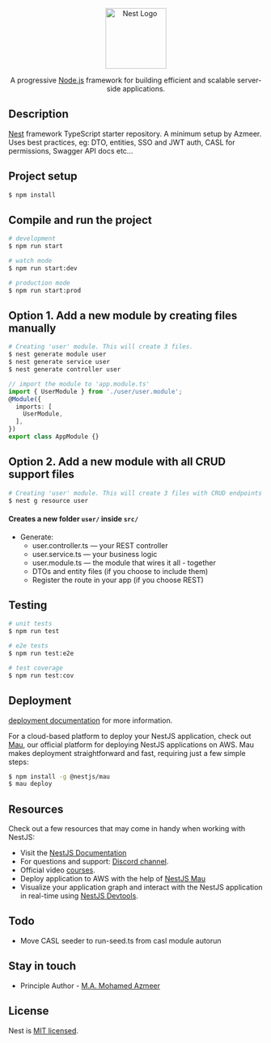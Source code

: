 <p align="center">
  <a href="http://nestjs.com/" target="blank"><img src="https://nestjs.com/img/logo-small.svg" width="120" alt="Nest Logo" /></a>
</p>

[circleci-image]: https://img.shields.io/circleci/build/github/nestjs/nest/master?token=abc123def456
[circleci-url]: https://circleci.com/gh/nestjs/nest

  <p align="center">A progressive <a href="http://nodejs.org" target="_blank">Node.js</a> framework for building efficient and scalable server-side applications.</p>

## Description

[Nest](https://github.com/nestjs/nest) framework TypeScript starter repository. A minimum setup by Azmeer. Uses best practices, eg: DTO, entities, SSO and JWT auth, CASL for permissions, Swagger API docs etc...

## Project setup

```bash
$ npm install
```

## Compile and run the project

```bash
# development
$ npm run start

# watch mode
$ npm run start:dev

# production mode
$ npm run start:prod
```

## Option 1. Add a new module by creating files manually

```bash
# Creating 'user' module. This will create 3 files.
$ nest generate module user
$ nest generate service user
$ nest generate controller user

```
```ts
// import the module to 'app.module.ts'
import { UserModule } from './user/user.module';
@Module({
  imports: [
    UserModule,
  ],
})
export class AppModule {}
```

## Option 2. Add a new module with all CRUD support files
```bash
# Creating 'user' module. This will create 3 files with CRUD endpoints
$ nest g resource user
```
#### Creates a new folder ```user/``` inside ```src/```
 - Generate:
   - user.controller.ts — your REST controller
   - user.service.ts — your business logic
   - user.module.ts — the module that wires it all  - together
   - DTOs and entity files (if you choose to include them)
   - Register the route in your app (if you choose REST)


## Testing
```bash
# unit tests
$ npm run test

# e2e tests
$ npm run test:e2e

# test coverage
$ npm run test:cov
```

## Deployment

[deployment documentation](https://docs.nestjs.com/deployment) for more information.

For a cloud-based platform to deploy your NestJS application, check out [Mau](https://mau.nestjs.com), our official platform for deploying NestJS applications on AWS. Mau makes deployment straightforward and fast, requiring just a few simple steps:

```bash
$ npm install -g @nestjs/mau
$ mau deploy
```

## Resources

Check out a few resources that may come in handy when working with NestJS:

- Visit the [NestJS Documentation](https://docs.nestjs.com) 
- For questions and support: [Discord channel](https://discord.gg/G7Qnnhy).
- Official video [courses](https://courses.nestjs.com/).
- Deploy application to AWS with the help of [NestJS Mau](https://mau.nestjs.com)
- Visualize your application graph and interact with the NestJS application in real-time using [NestJS Devtools](https://devtools.nestjs.com).

## Todo

- Move CASL seeder to run-seed.ts from casl module autorun

## Stay in touch

- Principle Author - [M.A. Mohamed Azmeer](https://azmeer.info)

## License

Nest is [MIT licensed](https://github.com/nestjs/nest/blob/master/LICENSE).
